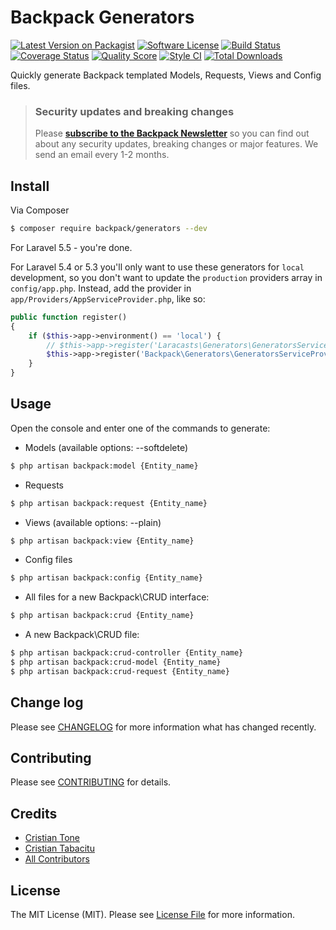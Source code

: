 # Backpack Generators

[![Latest Version on Packagist](https://img.shields.io/packagist/v/backpack/generators.svg?style=flat-square)](https://packagist.org/packages/backpack/generators)
[![Software License](https://img.shields.io/badge/license-MIT-brightgreen.svg?style=flat-square)](LICENSE.md)
[![Build Status](https://img.shields.io/travis/laravel-backpack/generators/master.svg?style=flat-square)](https://travis-ci.org/laravel-backpack/generators)
[![Coverage Status](https://img.shields.io/scrutinizer/coverage/g/laravel-backpack/generators.svg?style=flat-square)](https://scrutinizer-ci.com/g/laravel-backpack/generators/code-structure)
[![Quality Score](https://img.shields.io/scrutinizer/g/laravel-backpack/generators.svg?style=flat-square)](https://scrutinizer-ci.com/g/laravel-backpack/generators)
[![Style CI](https://styleci.io/repos/53490941/shield)](https://styleci.io/repos/53490941)
[![Total Downloads](https://img.shields.io/packagist/dt/backpack/generators.svg?style=flat-square)](https://packagist.org/packages/backpack/generators)

Quickly generate Backpack templated Models, Requests, Views and Config files.

> ### Security updates and breaking changes
> Please **[subscribe to the Backpack Newsletter](http://eepurl.com/bUEGjf)** so you can find out about any security updates, breaking changes or major features. We send an email every 1-2 months.

## Install

Via Composer

``` bash
$ composer require backpack/generators --dev
```

For Laravel 5.5 - you're done.

For Laravel 5.4 or 5.3 you'll only want to use these generators for ```local``` development, so you don't want to update the ```production``` providers array in ```config/app.php```. Instead, add the provider in ```app/Providers/AppServiceProvider.php```, like so:

```php
public function register()
{
    if ($this->app->environment() == 'local') {
        // $this->app->register('Laracasts\Generators\GeneratorsServiceProvider'); // you're using Jeffrey way's generators, too, right?
        $this->app->register('Backpack\Generators\GeneratorsServiceProvider');
    }
}
```

## Usage

Open the console and enter one of the commands to generate:

- Models (available options: --softdelete)

``` bash
$ php artisan backpack:model {Entity_name}
```

- Requests

``` bash
$ php artisan backpack:request {Entity_name}
```

- Views (available options: --plain)

``` bash
$ php artisan backpack:view {Entity_name}
``` 

- Config files

``` bash
$ php artisan backpack:config {Entity_name}
```

- All files for a new Backpack\CRUD interface:

``` bash
$ php artisan backpack:crud {Entity_name}
```

- A new Backpack\CRUD file:
``` bash
$ php artisan backpack:crud-controller {Entity_name}
$ php artisan backpack:crud-model {Entity_name}
$ php artisan backpack:crud-request {Entity_name}
```

## Change log

Please see [CHANGELOG](CHANGELOG.md) for more information what has changed recently.

## Contributing

Please see [CONTRIBUTING](CONTRIBUTING.md) for details.

## Credits

- [Cristian Tone](http://updivision.com)
- [Cristian Tabacitu](http://tabacitu.ro)
- [All Contributors](link-contributors)

## License

The MIT License (MIT). Please see [License File](LICENSE.md) for more information.
